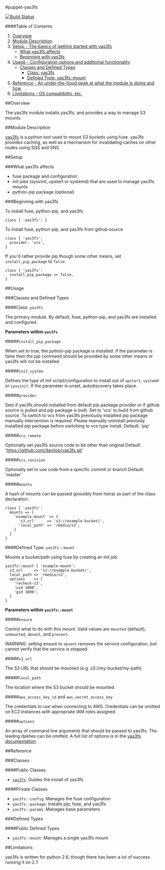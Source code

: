 #puppet-yas3fs

[![Build Status](https://travis-ci.org/pcfens/puppet-yas3fs.png?branch=master)](https://travis-ci.org/pcfens/puppet-yas3fs)

####Table of Contents

1. [Overview](#overview)
2. [Module Description](#module-description)
3. [Setup - The basics of getting started with yas3fs](#setup)
    * [What yas3fs affects](#what-yas3fs-affects)
    * [Beginning with yas3fs](#beginning-with-yas3fs)
4. [Usage - Configuration options and additional functionality](#usage)
    * [Classes and Defined Types](#classes-and-defined-types)
        * [Class: yas3fs](#class-yas3fs)
        * [Defined Type: yas3fs::mount](#defined-type-yas3fs)
5. [Reference - An under-the-hood peek at what the module is doing and how](#reference)
5. [Limitations - OS compatibility, etc.](#limitations)

##Overview

The yas3fs module installs yas3fs, and provides a way to manage S3 mounts.

##Module Description

[yas3fs](https://github.com/danilop/yas3fs) is a python tool used to mount S3
buckets using fuse. yas3fs provides caching, as well as a mechanism for
invalidating caches on other nodes using SQS and SNS.

##Setup

###What yas3fs affects

* fuse package and configuration
* init jobs (sysvinit, upstart or systemd) that are used to manage yas3fs mounts
* python-pip package (optional)

###Beginning with yas3fs

To install fuse, python-pip, and yas3fs
```puppet
class { 'yas3fs': }
```
To install fuse, python-pip, and yas3fs from github source
```puppet
class { 'yas3fs':
  provider: 'vcs',
}
```

If you'd rather provide pip though some other means, set
`install_pip_package` to `false`:
```puppet
class { 'yas3fs':
  install_pip_package => false,
}
```

##Usage

###Classes and Defined Types

####Class: `yas3fs`

The primary module. By default, fuse, python-pip, and yas3fs are installed and
configured.

**Parameters within `yas3fs`**

#####`install_pip_package`

When set to true, the python-pip package is installed. If the parameter is false
then the pip command should be provided by some other means or yas3fs will not
be installed.

#####`init_system`

Defines the type of init script/configuration to install out of `upstart`,
`systemd` or `sysvinit`. If the parameter is unset, autodiscovery takes place.

#####`provider`

Sets if yas3fs should installed from default pip package provider
or if github source is pulled and pip package is built.
Set to 'vcs' to build from github source.
To switch to vcs from yas3fs previously installied pip package
manually intervention is required. Please manually
uninstall previosly installied pip package before switching to
vcs type install.
Default: 'pip'

#####`vcs_remote`

Optionally set yas3fs source code to be other than original
Default: 'https://github.com/danilop/yas3fs.git'

#####`vcs_revision`

Optionally set to use code from a specific commit or branch
Default: 'master'

#####`mounts`

A hash of mounts can be passed (possibly from hiera) as part of the class
declaration.

```puppet
class { 'yas3fs':
  mounts => {
    'example-mount' => {
      's3_url'     => 's3://example-bucket/',
      'local_path' => '/media/s3',
    }
  }
}
```

####Defined Type: `yas3fs::mount`

Mounts a bucket/path using fuse by creating an init job.

```puppet
yas3fs::mount { 'example-mount':
  s3_url     => 's3://example-bucket/',
  local_path => '/media/s3',
  options    => [
    'recheck-s3',
    'uid 1000',
    'gid 1000',
  ]
}
```

**Parameters within `yas3fs::mount`**

#####`ensure`

Control what to do with this mount. Valid values are `mounted` (default), `unmounted`, `absent`,
and `present`.

WARNING: setting ensure to `absent` removes the service configuration, but cannot
verify that the service is stopped.

#####`s3_url`

The S3 URL that should be mounted (e.g. s3://my-bucket/my-path)

#####`local_path`

The location where the S3 bucket should be mounted.

#####`aws_access_key_id` and `aws_secret_access_key`

The credentials to use when connecting to AWS. Credentials can be omitted on EC2
instances with appropriate IAM roles assigned.

#####`options`

An array of command line arguments that should be passed to yas3fs. The leading
dashes can be omitted. A full list of options is in the
[yas3fs documentation](https://github.com/danilop/yas3fs/blob/master/README.md).

##Reference

###Classes

####Public Classes

* [`yas3fs`](#class-yas3fs): Guides the install of yas3fs

####Private Classes

* `yas3fs::config`: Manages the fuse configuration
* `yas3fs::package`: Installs pip, fuse, and yas3fs
* `yas3fs::params`: Manages base parameters

###Defined Types

####Public Defined Types

* `yas3fs::mount`: Manages a single yas3fs mount

##Limitations

yas3fs is written for python 2.6, though there has been a lot of success running
it on 2.7.
